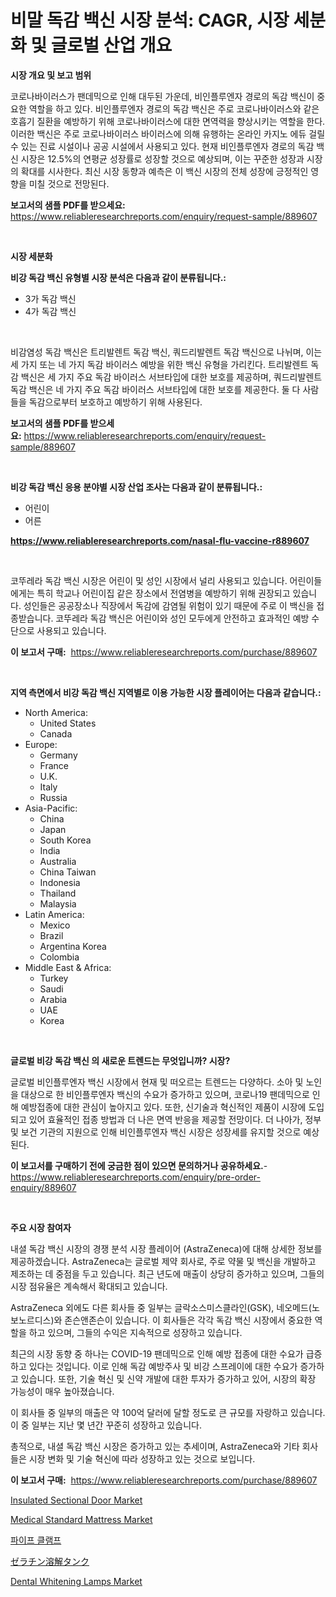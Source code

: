 <p><h1>비말 독감 백신 시장 분석: CAGR, 시장 세분화 및 글로벌 산업 개요</h1></p><p><strong>시장 개요 및 보고 범위</strong></p>
<p><p>코로나바이러스가 팬데믹으로 인해 대두된 가운데, 비인플루엔자 경로의 독감 백신이 중요한 역할을 하고 있다. 비인플루엔자 경로의 독감 백신은 주로 코로나바이러스와 같은 호흡기 질환을 예방하기 위해 코로나바이러스에 대한 면역력을 향상시키는 역할을 한다. 이러한 백신은 주로 코로나바이러스 바이러스에 의해 유행하는 온라인 카지노 에듀 걸릴 수 있는 진료 시설이나 공공 시설에서 사용되고 있다. 현재 비인플루엔자 경로의 독감 백신 시장은 12.5%의 연평균 성장률로 성장할 것으로 예상되며, 이는 꾸준한 성장과 시장의 확대를 시사한다. 최신 시장 동향과 예측은 이 백신 시장의 전체 성장에 긍정적인 영향을 미칠 것으로 전망된다.</p></p>
<p><strong>보고서의 샘플 PDF를 받으세요:</strong> <a href="https://www.reliableresearchreports.com/enquiry/request-sample/889607">https://www.reliableresearchreports.com/enquiry/request-sample/889607</a></p>
<p>&nbsp;</p>
<p><strong>시장 세분화</strong></p>
<p><strong>비강 독감 백신 유형별 시장 분석은 다음과 같이 분류됩니다.:</strong></p>
<p><ul><li>3가 독감 백신</li><li>4가 독감 백신</li></ul></p>
<p>&nbsp;</p>
<p><p>비감염성 독감 백신은 트리발렌트 독감 백신, 쿼드리발렌트 독감 백신으로 나뉘며, 이는 세 가지 또는 네 가지 독감 바이러스 예방을 위한 백신 유형을 가리킨다. 트리발렌트 독감 백신은 세 가지 주요 독감 바이러스 서브타입에 대한 보호를 제공하며, 쿼드리발렌트 독감 백신은 네 가지 주요 독감 바이러스 서브타입에 대한 보호를 제공한다. 둘 다 사람들을 독감으로부터 보호하고 예방하기 위해 사용된다.</p></p>
<p><strong>보고서의 샘플 PDF를 받으세요:</strong>&nbsp;<a href="https://www.reliableresearchreports.com/enquiry/request-sample/889607">https://www.reliableresearchreports.com/enquiry/request-sample/889607</a></p>
<p>&nbsp;</p>
<p><strong> 비강 독감 백신 응용 분야별 시장 산업 조사는 다음과 같이 분류됩니다.:</strong></p>
<p><ul><li>어린이</li><li>어른</li></ul></p>
<p><strong><a href="https://www.reliableresearchreports.com/nasal-flu-vaccine-r889607">https://www.reliableresearchreports.com/nasal-flu-vaccine-r889607</a></strong></p>
<p>&nbsp;</p>
<p><p>코뚜레라 독감 백신 시장은 어린이 및 성인 시장에서 널리 사용되고 있습니다. 어린이들에게는 특히 학교나 어린이집 같은 장소에서 전염병을 예방하기 위해 권장되고 있습니다. 성인들은 공공장소나 직장에서 독감에 감염될 위험이 있기 때문에 주로 이 백신을 접종받습니다. 코뚜레라 독감 백신은 어린이와 성인 모두에게 안전하고 효과적인 예방 수단으로 사용되고 있습니다.</p></p>
<p><strong>이 보고서 구매:</strong>&nbsp; <a href="https://www.reliableresearchreports.com/purchase/889607">https://www.reliableresearchreports.com/purchase/889607</a></p>
<p>&nbsp;</p>
<p><strong>지역 측면에서 비강 독감 백신 지역별로 이용 가능한 시장 플레이어는 다음과 같습니다.:</strong></p>
<p><ul>
    <li>
        North America:
        <ul>
            <li>United States</li>
            <li>Canada</li>
        </ul>
    </li>
    <li>
        Europe:
        <ul>
            <li>Germany</li>
            <li>France</li>
            <li>U.K.</li>
            <li>Italy</li>
            <li>Russia</li>
        </ul>
    </li>
    <li>
        Asia-Pacific:
        <ul>
            <li>China</li>
            <li>Japan</li>
            <li>South Korea</li>
            <li>India</li>
            <li>Australia</li>
            <li>China Taiwan</li>
            <li>Indonesia</li>
            <li>Thailand</li>
            <li>Malaysia</li>
        </ul>
    </li>
    <li>
        Latin America:
        <ul>
            <li>Mexico</li>
            <li>Brazil</li>
            <li>Argentina Korea</li>
            <li>Colombia</li>
        </ul>
    </li>
    <li>
        Middle East & Africa:
        <ul>
            <li>Turkey</li>
            <li>Saudi</li>
            <li>Arabia</li>
            <li>UAE</li>
            <li>Korea</li>
        </ul>
    </li>
    </ul></p>
<p>&nbsp;</p>
<p><strong>글로벌 비강 독감 백신 의 새로운 트렌드는 무엇입니까? 시장?</strong></p>
<p><p>글로벌 비인플루엔자 백신 시장에서 현재 및 떠오르는 트렌드는 다양하다. 소아 및 노인을 대상으로 한 비인플루엔자 백신의 수요가 증가하고 있으며, 코로나19 팬데믹으로 인해 예방접종에 대한 관심이 높아지고 있다. 또한, 신기술과 혁신적인 제품이 시장에 도입되고 있어 효율적인 접종 방법과 더 나은 면역 반응을 제공할 전망이다. 더 나아가, 정부 및 보건 기관의 지원으로 인해 비인플루엔자 백신 시장은 성장세를 유지할 것으로 예상된다.</p></p>
<p><strong>이 보고서를 구매하기 전에 궁금한 점이 있으면 문의하거나 공유하세요.</strong>- <a href="https://www.reliableresearchreports.com/enquiry/pre-order-enquiry/889607">https://www.reliableresearchreports.com/enquiry/pre-order-enquiry/889607</a></p>
<p>&nbsp;</p>
<p><strong>주요 시장 참여자</strong></p>
<p><p>내셜 독감 백신 시장의 경쟁 분석 시장 플레이어 (AstraZeneca)에 대해 상세한 정보를 제공하겠습니다. AstraZeneca는 글로벌 제약 회사로, 주로 약물 및 백신을 개발하고 제조하는 데 중점을 두고 있습니다. 최근 년도에 매출이 상당히 증가하고 있으며, 그들의 시장 점유율은 계속해서 확대되고 있습니다.</p><p>AstraZeneca 외에도 다른 회사들 중 일부는 글락소스미스클라인(GSK), 네오메드(노보노르디스)와 존슨앤존슨이 있습니다. 이 회사들은 각각 독감 백신 시장에서 중요한 역할을 하고 있으며, 그들의 수익은 지속적으로 성장하고 있습니다.</p><p>최근의 시장 동향 중 하나는 COVID-19 팬데믹으로 인해 예방 접종에 대한 수요가 급증하고 있다는 것입니다. 이로 인해 독감 예방주사 및 비강 스프레이에 대한 수요가 증가하고 있습니다. 또한, 기술 혁신 및 신약 개발에 대한 투자가 증가하고 있어, 시장의 확장 가능성이 매우 높아졌습니다.</p><p>이 회사들 중 일부의 매출은 약 100억 달러에 달할 정도로 큰 규모를 자랑하고 있습니다. 이 중 일부는 지난 몇 년간 꾸준히 성장하고 있습니다.</p><p>총적으로, 내셜 독감 백신 시장은 증가하고 있는 추세이며, AstraZeneca와 기타 회사들은 시장 변화 및 기술 혁신에 따라 성장하고 있는 것으로 보입니다.</p></p>
<p><strong>이 보고서 구매:</strong>&nbsp;&nbsp;<a href="https://www.reliableresearchreports.com/purchase/889607">https://www.reliableresearchreports.com/purchase/889607</a></p>
<p><p><a href="https://view.publitas.com/reportprime-1/insulated-sectional-door-market-size-market-outlook-and-market-forecast-2024-to-2031/">Insulated Sectional Door Market</a></p><p><a href="https://www.linkedin.com/pulse/medical-standard-mattress-market-analysis-its-cagr-segmentation-ug6se?trackingId=y0Tn3h3ERHKFSx2wSkeJ%2Fg%3D%3D">Medical Standard Mattress Market</a></p><p><a href="https://medium.com/@stanleylyittle554467/%ED%8C%8C%EC%9D%B4%ED%94%84-%ED%81%B4%EB%9E%A8%ED%94%84-%EC%8B%9C%EC%9E%A5-%EA%B7%9C%EB%AA%A8-%EC%8B%9C%EC%9E%A5-%EC%A0%84%EB%A7%9D-%EB%B0%8F-%EC%8B%9C%EC%9E%A5-%EC%98%88%EC%B8%A1-2024%EB%85%84%EB%B6%80%ED%84%B0-2031%EB%85%84%EA%B9%8C%EC%A7%80-7f81129c771e">파이프 클램프</a></p><p><a href="https://medium.com/@arimuller2009/%E3%82%BC%E3%83%A9%E3%83%81%E3%83%B3%E6%BA%B6%E8%A7%A3%E3%82%BF%E3%83%B3%E3%82%AF%E5%B8%82%E5%A0%B4%E3%81%AE%E5%88%86%E6%9E%90-%E3%82%B0%E3%83%AD%E3%83%BC%E3%83%90%E3%83%AB%E7%94%A3%E6%A5%AD%E3%81%AE%E5%B1%95%E6%9C%9B%E3%81%A8%E4%BA%88%E6%B8%AC-2024%E5%B9%B4%E3%81%8B%E3%82%892031%E5%B9%B4%E3%81%BE%E3%81%A7-c378b9967a13">ゼラチン溶解タンク</a></p><p><a href="https://www.linkedin.com/pulse/dental-whitening-lamps-market-comprehensive-assessment-s89oe?trackingId=r3Tel313p9PcehXj7yk15g%3D%3D">Dental Whitening Lamps Market</a></p></p>